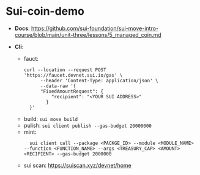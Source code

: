 # Sui-coin-demo

- **Docs**: https://github.com/sui-foundation/sui-move-intro-course/blob/main/unit-three/lessons/5_managed_coin.md

- **Cli**:
  - fauct:
    ``` 
    curl --location --request POST 'https://faucet.devnet.sui.io/gas' \
          --header 'Content-Type: application/json' \
          --data-raw '{
          "FixedAmountRequest": {
              "recipient": "<YOUR SUI ADDRESS>"
            }  
      }'
    ```
  - build: ``` sui move build ```
  - pulish: ``` sui client publish --gas-budget 20000000 ```
  - mint:
    ```
      sui client call --package <PACKGE_ID> --module <MODULE_NAME>  --function <FUNCTION_NAME> --args <TREASURY_CAP> <AMOUNT> <RECIPIENT> --gas-budget 2000000
    ```
  - sui scan: https://suiscan.xyz/devnet/home

